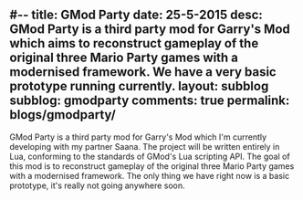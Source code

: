#--
title: GMod Party
date: 25-5-2015
desc: GMod Party is a third party mod for Garry's Mod which aims to reconstruct gameplay of the original three Mario Party games with a modernised framework. We have a very basic prototype running currently.
layout: subblog
subblog: gmodparty
comments: true
permalink: blogs/gmodparty/
---

GMod Party is a third party mod for Garry's Mod which I'm currently developing with my partner Saana. The project will be written entirely in Lua, conforming to the standards of GMod's Lua scripting API. The goal of this mod is to reconstruct gameplay of the original three Mario Party games with a modernised framework. The only thing we have right now is a basic prototype, it's really not going anywhere soon.